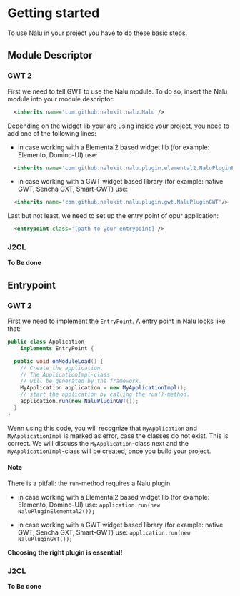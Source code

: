 # Getting started
To use Nalu in your project you have to do these basic steps.


## Module Descriptor
### GWT 2
First we need to tell GWT to use the Nalu module. To do so, insert the Nalu module into your module descriptor:
```XML
  <inherits name='com.github.nalukit.nalu.Nalu'/>
```
Depending on the widget lib your are using inside your project, you need to add one of the following lines:

* in case working with a Elemental2 based widget lib (for example: Elemento, Domino-UI) use:
```XML
  <inherits name='com.github.nalukit.nalu.plugin.elemental2.NaluPluginElemental2'/>
```

* in case working with a GWT widget based library (for example: native GWT, Sencha GXT, Smart-GWT) use:
```XML
  <inherits name='com.github.nalukit.nalu.plugin.gwt.NaluPluginGWT'/>
```

Last but not least, we need to set up the entry point of opur application:
```XML
  <entrypoint class='[path to your entrypoint]'/>
````

### J2CL
**To Be done**


## Entrypoint
### GWT 2
First we need to implement the `EntryPoint`. A entry point in Nalu looks like that:
```Java
public class Application
    implements EntryPoint {

  public void onModuleLoad() {
    // Create the application.
    // The ApplicationImpl-class
    // will be generated by the framework.
    MyApplication application = new MyApplicationImpl();
    // start the application by calling the run()-method.
    application.run(new NaluPluginGWT());
  }
}
```
Wenn using this code, you will recognize that `MyApplication` and `MyApplicationImpl` is marked as error, case the classes do not exist. This is correct. We will discuss the `MyApplication`-class next and the `MyApplicationImpl`-class will be created, once you build your project.

#### Note
There is a pitfall: the `run`-method requires a Nalu plugin.

* in case working with a Elemental2 based widget lib (for example: Elemento, Domino-UI) use:
`application.run(new NaluPluginElemental2());`

* in case working with a GWT widget based library (for example: native GWT, Sencha GXT, Smart-GWT) use:
`application.run(new NaluPluginGWT());`

**Choosing the right plugin is essential!**


### J2CL
**To Be done**

